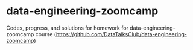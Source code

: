 # data-engineering-zoomcamp
Codes, progress, and solutions for homework for data-engineering-zoomcamp course (https://github.com/DataTalksClub/data-engineering-zoomcamp)
